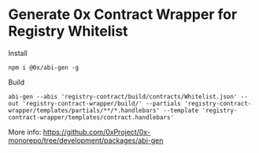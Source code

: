 # Generate 0x Contract Wrapper for Registry Whitelist

Install
```
npm i @0x/abi-gen -g
```

Build
```
abi-gen --abis 'registry-contract/build/contracts/Whitelist.json' --out 'registry-contract-wrapper/build/' --partials 'registry-contract-wrapper/templates/partials/**/*.handlebars' --template 'registry-contract-wrapper/templates/contract.handlebars'
```

More info:
https://github.com/0xProject/0x-monorepo/tree/development/packages/abi-gen
